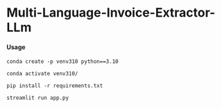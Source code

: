 # Multi-Language-Invoice-Extractor-LLm

#### Usage

```
conda create -p venv310 python==3.10
```


```
conda activate venv310/
```

```
pip install -r requirements.txt
```

```
streamlit run app.py
```